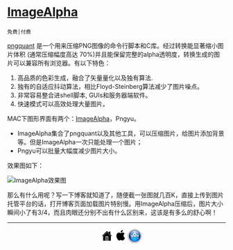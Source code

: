 # [ImageAlpha](http://pngmini.com/)

`免费|付费`

[pngquant](http://pngquant.com/) 是一个用来压缩PNG图像的命令行脚本和C库。经过转换能显著缩小图片体积 (通常压缩幅度高达 70%)并且能保留完整的alpha透明度，转换生成的图片可以兼容所有浏览器。有以下特色：

1. 高品质的色彩生成，融合了矢量量化以及独有算法.
2. 独有的自适应抖动算法，相比Floyd-Steinberg算法减少了图片噪点。
3. 非常容易整合进shell脚本, GUIs和服务器端软件。
4. 快速模式可以高效处理大量图片。

MAC下图形界面有两个：[ImageAlpha](http://pngmini.com/)，Pngyu。

* ImageAlpha集合了pngquant以及其他工具，可以压缩图片，给图片添加背景等。但是ImageAlpha一次只能处理一个图片；
* Pngyu可以批量大幅度减少图片大小。

效果图如下：

![ImageAlpha效果图][1]

那么有什么用呢？写一下博客就知道了，随便截一张图就几百K，直接上传到图片托管平台的话，打开博客页面加载图片特别慢。用ImageAlpha压缩后，图片大小瞬间小了有3/4，而且肉眼还分别不出有什么区别来，这该是有多么的舒心啊！



[1]: http://xuelangzf-github.qiniudn.com/2014-11-11_ImageAlpha.png

---
<ul style="list-style:none; width:100px; margin:0 auto;">
<li style="float:left"><a href="http://zhaofei.tk/MacOSX"><img src="../resource/home.png" ></a></li>
<li style="float:left"><a href="https://github.com/xuelangZF/MacOSX/blob/gh-pages/os-x/os-x_summary.md"><img src="../resource/os-x.png" ></a></li>
<li style="float:left"><a href="https://github.com/xuelangZF/MacOSX/blob/gh-pages/apps/apps_summary.md"><img src="../resource/apps.png" ></a></li>
</ul> </div>